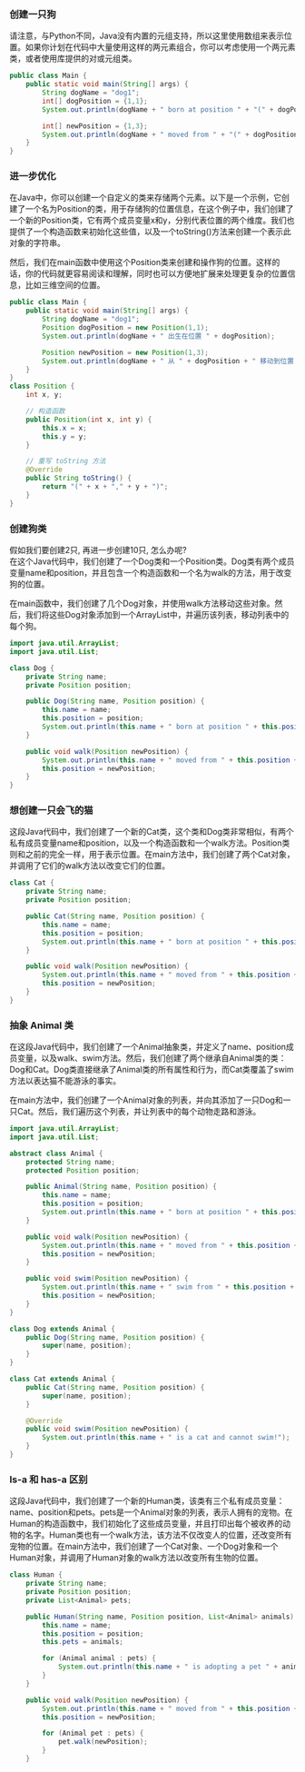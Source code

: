 ### 创建一只狗
请注意，与Python不同，Java没有内置的元组支持，所以这里使用数组来表示位置。如果你计划在代码中大量使用这样的两元素组合，你可以考虑使用一个两元素类，或者使用库提供的对或元组类。
``` java
public class Main {
    public static void main(String[] args) {
        String dogName = "dog1";
        int[] dogPosition = {1,1};
        System.out.println(dogName + " born at position " + "(" + dogPosition[0] + "," + dogPosition[1] + ")");

        int[] newPosition = {1,3};
        System.out.println(dogName + " moved from " + "(" + dogPosition[0] + "," + dogPosition[1] + ")" + " to position " + "(" + newPosition[0] + "," + newPosition[1] + ")");
    }
} 
```
### 进一步优化
在Java中，你可以创建一个自定义的类来存储两个元素。以下是一个示例，它创建了一个名为Position的类，用于存储狗的位置信息，在这个例子中，我们创建了一个新的Position类，它有两个成员变量x和y，分别代表位置的两个维度。我们也提供了一个构造函数来初始化这些值，以及一个toString()方法来创建一个表示此对象的字符串。

然后，我们在main函数中使用这个Position类来创建和操作狗的位置。这样的话，你的代码就更容易阅读和理解，同时也可以方便地扩展来处理更复杂的位置信息，比如三维空间的位置。
``` java
public class Main {
    public static void main(String[] args) {
        String dogName = "dog1";
        Position dogPosition = new Position(1,1);
        System.out.println(dogName + " 出生在位置 " + dogPosition);

        Position newPosition = new Position(1,3);
        System.out.println(dogName + " 从 " + dogPosition + " 移动到位置 " + newPosition);
    }
}
class Position {
    int x, y;

    // 构造函数
    public Position(int x, int y) {
        this.x = x;
        this.y = y;
    }

    // 重写 toString 方法
    @Override
    public String toString() {
        return "(" + x + "," + y + ")";
    }
}
```

### 创建狗类
假如我们要创建2只, 再进一步创建10只, 怎么办呢?  
在这个Java代码中，我们创建了一个Dog类和一个Position类。Dog类有两个成员变量name和position，并且包含一个构造函数和一个名为walk的方法，用于改变狗的位置。

在main函数中，我们创建了几个Dog对象，并使用walk方法移动这些对象。然后，我们将这些Dog对象添加到一个ArrayList中，并遍历该列表，移动列表中的每个狗。
``` java
import java.util.ArrayList;
import java.util.List;

class Dog {
    private String name;
    private Position position;

    public Dog(String name, Position position) {
        this.name = name;
        this.position = position;
        System.out.println(this.name + " born at position " + this.position);
    }

    public void walk(Position newPosition) {
        System.out.println(this.name + " moved from " + this.position + " to " + newPosition);
        this.position = newPosition;
    }
}

```
### 想创建一只会飞的猫
这段Java代码中，我们创建了一个新的Cat类，这个类和Dog类非常相似，有两个私有成员变量name和position，以及一个构造函数和一个walk方法。Position类则和之前的完全一样，用于表示位置。在main方法中，我们创建了两个Cat对象，并调用了它们的walk方法以改变它们的位置。
``` java
class Cat {
    private String name;
    private Position position;

    public Cat(String name, Position position) {
        this.name = name;
        this.position = position;
        System.out.println(this.name + " born at position " + this.position);
    }

    public void walk(Position newPosition) {
        System.out.println(this.name + " moved from " + this.position + " to " + newPosition);
        this.position = newPosition;
    }
}

```
### 抽象 Animal 类
在这段Java代码中，我们创建了一个Animal抽象类，并定义了name、position成员变量，以及walk、swim方法。然后，我们创建了两个继承自Animal类的类：Dog和Cat。Dog类直接继承了Animal类的所有属性和行为，而Cat类覆盖了swim方法以表达猫不能游泳的事实。

在main方法中，我们创建了一个Animal对象的列表，并向其添加了一只Dog和一只Cat。然后，我们遍历这个列表，并让列表中的每个动物走路和游泳。
``` java
import java.util.ArrayList;
import java.util.List;

abstract class Animal {
    protected String name;
    protected Position position;

    public Animal(String name, Position position) {
        this.name = name;
        this.position = position;
        System.out.println(this.name + " born at position " + this.position);
    }

    public void walk(Position newPosition) {
        System.out.println(this.name + " moved from " + this.position + " to " + newPosition);
        this.position = newPosition;
    }

    public void swim(Position newPosition) {
        System.out.println(this.name + " swim from " + this.position + " to " + newPosition);
        this.position = newPosition;
    }
}

class Dog extends Animal {
    public Dog(String name, Position position) {
        super(name, position);
    }
}

class Cat extends Animal {
    public Cat(String name, Position position) {
        super(name, position);
    }

    @Override
    public void swim(Position newPosition) {
        System.out.println(this.name + " is a cat and cannot swim!");
    }
}

```
### Is-a 和 has-a 区别
这段Java代码中，我们创建了一个新的Human类，该类有三个私有成员变量：name、position和pets。pets是一个Animal对象的列表，表示人拥有的宠物。在Human的构造函数中，我们初始化了这些成员变量，并且打印出每个被收养的动物的名字。Human类也有一个walk方法，该方法不仅改变人的位置，还改变所有宠物的位置。在main方法中，我们创建了一个Cat对象、一个Dog对象和一个Human对象，并调用了Human对象的walk方法以改变所有生物的位置。
``` java
class Human {
    private String name;
    private Position position;
    private List<Animal> pets;

    public Human(String name, Position position, List<Animal> animals) {
        this.name = name;
        this.position = position;
        this.pets = animals;

        for (Animal animal : pets) {
            System.out.println(this.name + " is adopting a pet " + animal.getName());
        }
    }

    public void walk(Position newPosition) {
        System.out.println(this.name + " moved from " + this.position + " to " + newPosition);
        this.position = newPosition;

        for (Animal pet : pets) {
            pet.walk(newPosition);
        }
    }
```

